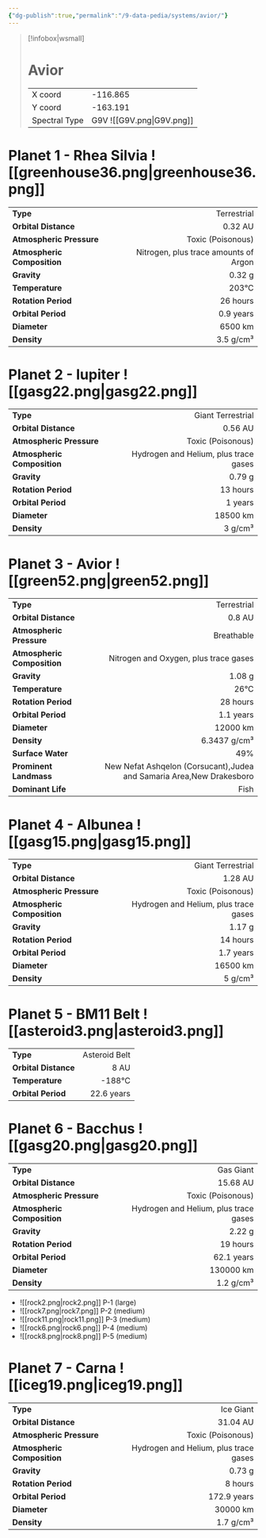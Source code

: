 ```yaml
---
{"dg-publish":true,"permalink":"/9-data-pedia/systems/avior/"}
---
```


> [!infobox|wsmall]
> # Avior
> | | |
> | - | - |
> | X coord | -116.865 |
> | Y coord| -163.191 |
> | Spectral Type | G9V ![[G9V.png\|G9V.png]] |

# Planet 1 - Rhea Silvia ![[greenhouse36.png\|greenhouse36.png]]
|                             |                           |
| --------------------------- | -------------------------:|
| **Type**                    |             Terrestrial |
| **Orbital Distance**        |   0.32 AU |
| **Atmospheric Pressure**    |       Toxic (Poisonous) |
| **Atmospheric Composition** |      Nitrogen, plus trace amounts of Argon |
| **Gravity**                 |        0.32 g |
| **Temperature**             |    203°C |
| **Rotation Period**         |  26 hours |
| **Orbital Period** | 0.9 years |
| **Diameter**                |      6500 km | 
| **Density**                 |    3.5 g/cm³ |





# Planet 2 - Iupiter ![[gasg22.png\|gasg22.png]]
|                             |                           |
| --------------------------- | -------------------------:|
| **Type**                    |             Giant Terrestrial |
| **Orbital Distance**        |   0.56 AU |
| **Atmospheric Pressure**    |       Toxic (Poisonous) |
| **Atmospheric Composition** |      Hydrogen and Helium, plus trace gases |
| **Gravity**                 |        0.79 g |
| **Rotation Period**         |  13 hours |
| **Orbital Period** | 1 years |
| **Diameter**                |      18500 km | 
| **Density**                 |    3 g/cm³ |





# Planet 3 - Avior ![[green52.png\|green52.png]]
|                             |                           |
| --------------------------- | -------------------------:|
| **Type**                    |             Terrestrial |
| **Orbital Distance**        |   0.8 AU |
| **Atmospheric Pressure**    |       Breathable |
| **Atmospheric Composition** |      Nitrogen and Oxygen, plus trace gases |
| **Gravity**                 |        1.08 g |
| **Temperature**             |    26°C |
| **Rotation Period**         |  28 hours |
| **Orbital Period** | 1.1 years |
| **Diameter**                |      12000 km | 
| **Density**                 |    6.3437 g/cm³ |
| **Surface Water**           |           49% | 
| **Prominent Landmass**      |         New Nefat Ashqelon (Corsucant),Judea and Samaria Area,New Drakesboro | 
| **Dominant Life**           |         Fish |





# Planet 4 - Albunea ![[gasg15.png\|gasg15.png]]
|                             |                           |
| --------------------------- | -------------------------:|
| **Type**                    |             Giant Terrestrial |
| **Orbital Distance**        |   1.28 AU |
| **Atmospheric Pressure**    |       Toxic (Poisonous) |
| **Atmospheric Composition** |      Hydrogen and Helium, plus trace gases |
| **Gravity**                 |        1.17 g |
| **Rotation Period**         |  14 hours |
| **Orbital Period** | 1.7 years |
| **Diameter**                |      16500 km | 
| **Density**                 |    5 g/cm³ |





# Planet 5 - BM11 Belt ![[asteroid3.png\|asteroid3.png]]
|                             |                           |
| --------------------------- | -------------------------:|
| **Type**                    |             Asteroid Belt |
| **Orbital Distance**        |   8 AU |
| **Temperature**             |    -188°C |
| **Orbital Period** | 22.6 years |





# Planet 6 - Bacchus ![[gasg20.png\|gasg20.png]]
|                             |                           |
| --------------------------- | -------------------------:|
| **Type**                    |             Gas Giant |
| **Orbital Distance**        |   15.68 AU |
| **Atmospheric Pressure**    |       Toxic (Poisonous) |
| **Atmospheric Composition** |      Hydrogen and Helium, plus trace gases |
| **Gravity**                 |        2.22 g |
| **Rotation Period**         |  19 hours |
| **Orbital Period** | 62.1 years |
| **Diameter**                |      130000 km | 
| **Density**                 |    1.2 g/cm³ |



- ![[rock2.png\|rock2.png]] P-1 (large)
- ![[rock7.png\|rock7.png]] P-2 (medium)
- ![[rock11.png\|rock11.png]] P-3 (medium)
- ![[rock6.png\|rock6.png]] P-4 (medium)
- ![[rock8.png\|rock8.png]] P-5 (medium)


# Planet 7 - Carna ![[iceg19.png\|iceg19.png]]
|                             |                           |
| --------------------------- | -------------------------:|
| **Type**                    |             Ice Giant |
| **Orbital Distance**        |   31.04 AU |
| **Atmospheric Pressure**    |       Toxic (Poisonous) |
| **Atmospheric Composition** |      Hydrogen and Helium, plus trace gases |
| **Gravity**                 |        0.73 g |
| **Rotation Period**         |  8 hours |
| **Orbital Period** | 172.9 years |
| **Diameter**                |      30000 km | 
| **Density**                 |    1.7 g/cm³ |





